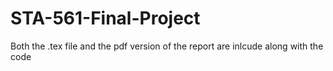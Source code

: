 # STA-561-Final-Project

Both the .tex file and the pdf version of the report are inlcude along with the code
